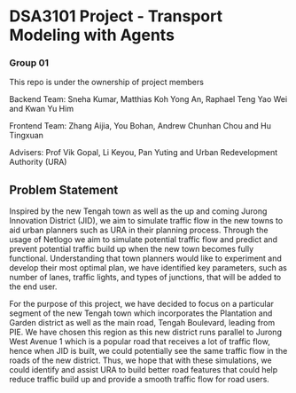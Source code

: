 # DSA3101 Project - Transport Modeling with Agents
### Group 01
This repo is under the ownership of project members

Backend Team: Sneha Kumar, Matthias Koh Yong An, Raphael Teng Yao Wei and Kwan Yu Him

Frontend Team: Zhang Aijia, You Bohan, Andrew Chunhan Chou and Hu Tingxuan

Advisers: Prof Vik Gopal, Li Keyou, Pan Yuting and Urban Redevelopment Authority (URA)

## Problem Statement
Inspired by the new Tengah town as well as the up and coming Jurong Innovation District (JID), we aim to simulate traffic flow in the new towns to aid urban planners such as URA in their planning process. Through the usage of Netlogo we aim to simulate potential traffic flow and predict and prevent potential traffic build up when the new town becomes fully functional. Understanding that town planners would like to experiment and develop their most optimal plan, we have identified key parameters, such as number of lanes, traffic lights, and types of junctions, that will be added to the end user.

For the purpose of this project, we have decided to focus on a particular segment of the new Tengah town which incorporates the Plantation and Garden district as well as the main road, Tengah Boulevard, leading from PIE. We have chosen this region as this new district runs parallel to Jurong West Avenue 1 which is a popular road that receives a lot of traffic flow, hence when JID is built, we could potentially see the same traffic flow in the roads of the new district. Thus, we hope that with these simulations, we could identify and assist URA to build better road features that could help reduce traffic build up and provide a smooth traffic flow for road users.
